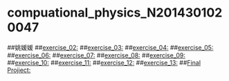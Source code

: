 # compuational_physics_N2014301020047
##姚媛媛
##[exercise_02:](https://www.zybuluo.com/yyyyao/note/497979)
##[exercise_03:](https://www.zybuluo.com/yyyyao/note/498045)
##[exercise_04:](https://www.zybuluo.com/yyyyao/note/498048)
##[exercise_05:](https://www.zybuluo.com/yyyyao/note/498053)
##[exercise_06:](https://www.zybuluo.com/yyyyao/note/498050)
##[exercise_07:](https://www.zybuluo.com/yyyyao/note/498054)
##[exercise_08:](https://www.zybuluo.com/yyyyao/note/498061)
##[exercise_09:](https://www.zybuluo.com/yyyyao/note/498066)
##[exercise_10:](https://www.zybuluo.com/yyyyao/note/498068)
##[exercise_11:](https://www.zybuluo.com/yyyyao/note/498073)
##[exercise_12:](https://www.zybuluo.com/yyyyao/note/498069)
##[exercise_13:](https://www.zybuluo.com/yyyyao/note/498076)
##[Final Projiect:](https://www.zybuluo.com/yyyyao/note/498082)
